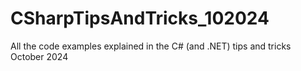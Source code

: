 # CSharpTipsAndTricks_102024
All the code examples explained in the C# (and .NET) tips and tricks October 2024
